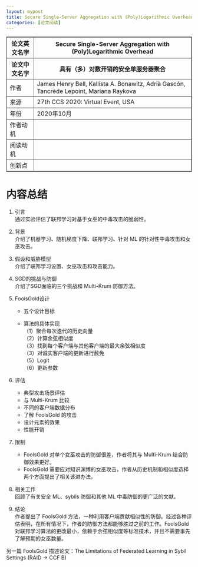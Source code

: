 ```yaml
---
layout: mypost
title: Secure Single-Server Aggregation with (Poly)Logarithmic Overhead
categories: [论文阅读]
---
```


<table border="1">
    <tr>
        <th>论文英文名字</th>
        <th>Secure Single-Server Aggregation with (Poly)Logarithmic Overhead</th>
    </tr>
    <tr>
        <th>论文中文名字</th>
        <th>具有（多）对数开销的安全单服务器聚合</th>
    </tr>
    <tr>
        <td>作者</td>
        <td>James Henry Bell, Kallista A. Bonawitz, Adrià Gascón, Tancrède Lepoint, Mariana Raykova</td>
    </tr>
    <tr>
        <td>来源</td>
        <td>27th CCS 2020: Virtual Event, USA</td>
    </tr>
    <tr>
        <td>年份</td>
        <td>2020年10月</td>
    </tr>
    <tr>
        <td>作者动机</td>
        <td></td>
    </tr>
    <tr>
        <td>阅读动机</td>
        <td></td>
    </tr>
    <tr>
        <td>创新点</td>
        <td></td>
    </tr>
</table>

# 内容总结  

1. 引言  
通过实验评估了联邦学习对基于女巫的中毒攻击的脆弱性。
2. 背景  
介绍了机器学习、随机梯度下降、联邦学习、针对 ML 的针对性中毒攻击和女巫攻击。  
3. 假设和威胁模型  
介绍了联邦学习设置、女巫攻击和攻击能力。
4. SGD的挑战与防御  
介绍了SGD面临的三个挑战和 Multi-Krum 防御方法。
5. FoolsGold设计

   - 五个设计目标  

   - 算法的具体实现   
   （1）聚合每次迭代的历史向量  
   （2）计算余弦相似度  
   （3）找到每个客户端与其他客户端的最大余弦相似度  
   （3）对诚实客户端的更新进行赦免  
   （5）Logit  
   （6）更新参数

6. 评估  
    * 典型攻击场景评估
    * 与 Multi-Krum 比较
    * 不同的客户端数据分布
    * 了解 FoolsGold 的攻击
    * 设计元素的效果
    * 性能开销
7. 限制  
    * FoolsGold 对单个女巫攻击的防御很差，作者将其与 Multi-Krum 结合防御效果更好。
    * FoolsGold 需要应对知识渊博的女巫攻击，作者从历史机制和相似度选择两个方面提出了相关该进办法。
8. 相关工作  
回顾了有关安全 ML、sybils 防御和其他 ML 中毒防御的更广泛的文献。
9.  结论  
作者提出了 FoolsGold 方法，一种利用客户端贡献相似性的防御。经过各种评估表明，在所有情况下，作者的防御方法都能够胜过之前的工作。FoolsGold 对联邦学习算法的更改最小，依赖于余弦相似度等标准技术，并且不需要事先了解预期的女巫数量。

另一篇 FoolsGold 描述论文：The Limitations of Federated Learning in Sybil Settings (RAID -> CCF B)